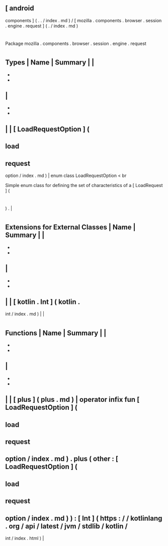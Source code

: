 [
android
-
components
]
(
.
.
/
index
.
md
)
/
[
mozilla
.
components
.
browser
.
session
.
engine
.
request
]
(
.
/
index
.
md
)
#
#
Package
mozilla
.
components
.
browser
.
session
.
engine
.
request
#
#
#
Types
|
Name
|
Summary
|
|
-
-
-
|
-
-
-
|
|
[
LoadRequestOption
]
(
-
load
-
request
-
option
/
index
.
md
)
|
enum
class
LoadRequestOption
<
br
>
Simple
enum
class
for
defining
the
set
of
characteristics
of
a
[
LoadRequest
]
(
#
)
.
|
#
#
#
Extensions
for
External
Classes
|
Name
|
Summary
|
|
-
-
-
|
-
-
-
|
|
[
kotlin
.
Int
]
(
kotlin
.
-
int
/
index
.
md
)
|
|
#
#
#
Functions
|
Name
|
Summary
|
|
-
-
-
|
-
-
-
|
|
[
plus
]
(
plus
.
md
)
|
operator
infix
fun
[
LoadRequestOption
]
(
-
load
-
request
-
option
/
index
.
md
)
.
plus
(
other
:
[
LoadRequestOption
]
(
-
load
-
request
-
option
/
index
.
md
)
)
:
[
Int
]
(
https
:
/
/
kotlinlang
.
org
/
api
/
latest
/
jvm
/
stdlib
/
kotlin
/
-
int
/
index
.
html
)
|
